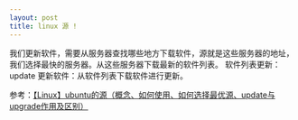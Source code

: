 ```yaml
---
layout: post
title: linux 源 !
---
```


我们更新软件，需要从服务器查找哪些地方下载软件，源就是这些服务器的地址，我们选择最快的服务器。从这些服务器下载最新的软件列表。
软件列表更新：update
更新软件：从软件列表下载软件进行更新。

参考：[【Linux】ubuntu的源（概念、如何使用、如何选择最优源、update与upgrade作用及区别）](http://blog.csdn.net/wait_for_taht_day5/article/details/50983155)
